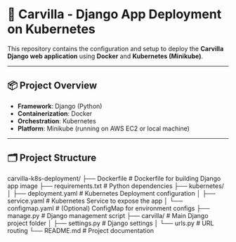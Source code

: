 # 🚗 Carvilla - Django App Deployment on Kubernetes

This repository contains the configuration and setup to deploy the **Carvilla Django web application** using **Docker** and **Kubernetes (Minikube)**.

---

## 📦 Project Overview

- **Framework**: Django (Python)
- **Containerization**: Docker
- **Orchestration**: Kubernetes
- **Platform**: Minikube (running on AWS EC2 or local machine)

---

## 🗂 Project Structure

carvilla-k8s-deployment/
├── Dockerfile                 # Dockerfile for building Django app image
├── requirements.txt           # Python dependencies
├── kubernetes/
│   ├── deployment.yaml        # Kubernetes Deployment configuration
│   ├── service.yaml           # Kubernetes Service to expose the app
│   └── configmap.yaml         # (Optional) ConfigMap for environment configs
├── manage.py                  # Django management script
├── carvilla/                  # Main Django project folder
│   ├── settings.py            # Django settings
│   └── urls.py                # URL routing
└── README.md                  # Project documentation
